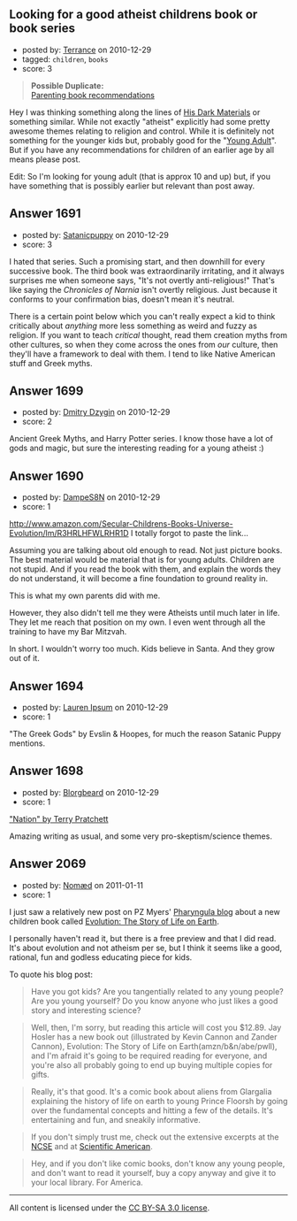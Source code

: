 ## Looking for a good atheist childrens book or book series

- posted by: [Terrance](https://stackexchange.com/users/-1/83-terrance) on 2010-12-29
- tagged: `children`, `books`
- score: 3

> **Possible Duplicate:**  
> [Parenting book recommendations](http://atheism.stackexchange.com/questions/41/parenting-book-recommendations)  

<!-- End of automatically inserted text -->

Hey I was thinking something along the lines of [His Dark Materials][1] or something similar. While not exactly "atheist" explicitly had some pretty awesome themes relating to religion and control. While it is definitely not something for the younger kids but, probably good for the "[Young Adult][2]". But if you have any recommendations for children of an earlier age by all means please post. 

Edit:
So I'm looking for young adult (that is approx 10 and up) but, if you have something that is possibly earlier but relevant than post away.


  [1]: http://en.wikipedia.org/wiki/His_Dark_Materials
  [2]: http://en.wikipedia.org/wiki/Young-adult_fiction


## Answer 1691

- posted by: [Satanicpuppy](https://stackexchange.com/users/-1/169-satanicpuppy) on 2010-12-29
- score: 3

I hated that series. Such a promising start, and then downhill for every successive book. The third book was extraordinarily irritating, and it always surprises me when someone says, "It's not overtly anti-religious!" That's like saying the *Chronicles of Narnia* isn't overtly religious. Just because it conforms to your confirmation bias, doesn't mean it's neutral.

There is a certain point below which you can't really expect a kid to think critically about *anything* more less something as weird and fuzzy as religion. If you want to teach *critical* thought, read them creation myths from other cultures, so when they come across the ones from *our* culture, then they'll have a framework to deal with them. I tend to like Native American stuff and Greek myths.



## Answer 1699

- posted by: [Dmitry Dzygin](https://stackexchange.com/users/-1/119-dmitry-dzygin) on 2010-12-29
- score: 2

Ancient Greek Myths, and Harry Potter series. I know those have a lot of gods and magic, but sure the interesting reading for a young atheist :)


## Answer 1690

- posted by: [DampeS8N](https://stackexchange.com/users/-1/587-dampes8n) on 2010-12-29
- score: 1

http://www.amazon.com/Secular-Childrens-Books-Universe-Evolution/lm/R3HRLHFWLRHR1D I totally forgot to paste the link...


Assuming you are talking about old enough to read. Not just picture books. The best material would be material that is for young adults. Children are not stupid. And if you read the book with them, and explain the words they do not understand, it will become a fine foundation to ground reality in.

This is what my own parents did with me.

However, they also didn't tell me they were Atheists until much later in life. They let me reach that position on my own. I even went through all the training to have my Bar Mitzvah.

In short. I wouldn't worry too much. Kids believe in Santa. And they grow out of it.


## Answer 1694

- posted by: [Lauren Ipsum](https://stackexchange.com/users/-1/71-lauren-ipsum) on 2010-12-29
- score: 1

"The Greek Gods" by Evslin & Hoopes, for much the reason Satanic Puppy mentions.


## Answer 1698

- posted by: [Blorgbeard](https://stackexchange.com/users/-1/45-blorgbeard) on 2010-12-29
- score: 1

<p><a href="http://rads.stackoverflow.com/amzn/click/0061433039" rel="nofollow">"Nation" by Terry Pratchett</a></p>

<p>Amazing writing as usual, and some very pro-skeptism/science themes.</p>



## Answer 2069

- posted by: [Nomæd](https://stackexchange.com/users/-1/27-nom-d) on 2011-01-11
- score: 1

I just saw a relatively new post on PZ Myers' [Pharyngula blog](http://scienceblogs.com/pharyngula/) about a new children book called [Evolution: The Story of Life on Earth](http://scienceblogs.com/pharyngula/2011/01/evolution_the_story_of_life_on.php).

I personally haven't read it, but there is a free preview and that I did read. It's about evolution and not atheism per se, but I think it seems like a good, rational, fun and godless educating piece for kids.

To quote his blog post:

>Have you got kids? Are you tangentially related to any young people? Are you young yourself? Do you know anyone who just likes a good story and interesting science?

>Well, then, I'm sorry, but reading this article will cost you $12.89. Jay Hosler has a new book out (illustrated by Kevin Cannon and Zander Cannon), Evolution: The Story of Life on Earth(amzn/b&n/abe/pwll), and I'm afraid it's going to be required reading for everyone, and you're also all probably going to end up buying multiple copies for gifts.

>Really, it's that good. It's a comic book about aliens from Glargalia explaining the history of life on earth to young Prince Floorsh by going over the fundamental concepts and hitting a few of the details. It's entertaining and fun, and sneakily informative.

>If you don't simply trust me, check out the extensive excerpts at the [NCSE](http://ncse.com/news/2010/12/evolution-story-life-earth-006379) and at [Scientific American](http://www.scientificamerican.com/article.cfm?id=evolution-the-story-of-life-on-earth).

>Hey, and if you don't like comic books, don't know any young people, and don't want to read it yourself, buy a copy anyway and give it to your local library. For America.



---

All content is licensed under the [CC BY-SA 3.0 license](https://creativecommons.org/licenses/by-sa/3.0/).
